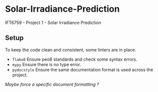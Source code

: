 # Solar-Irradiance-Prediction

IFT6759 - Project 1 - Solar Irradiance Prediction 

## Setup

To keep the code clean and consistent, some linters are in place.

- `flake8` Ensure peo8 standards and check some syntax errors.
- `mypy` Ensure there is no type error.
- `pydocstyle` Ensure the same documentation format is used across the project.

_Maybe force a specific document formatting  ?_

